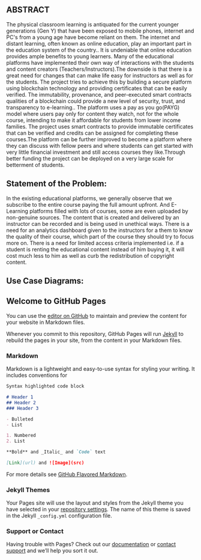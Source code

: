 ## ABSTRACT
The physical classroom learning is antiquated for the current younger generations (Gen Y) that have been exposed to mobile phones, internet and PC's from a young age have become reliant on them. The internet and distant learning, often known as online education, play an important part in the education system of the country.. It is undeniable that online education provides ample benefits to young learners. 
Many of the educational platforms have implemented their own way of interactions with the students and content creators (Teachers/Instructors).The downside is that there is a great need for changes that can make life easy for instructors as well as for the students. The project tries to achieve this by building a secure platform using blockchain technology and providing certificates that can be easily verified. The immutability, provenance, and peer-executed smart contracts qualities of a blockchain could provide a new level of security, trust, and transparency to e-learning.. The platform uses a pay as you go(PAYG) model where users pay only for content they watch, not for the whole course, intending to make it affordable for students from lower income families. The project uses smart contracts to provide immutable certificates that can be verified and credits can be assigned for completing these courses.The platform can be further improved to become a platform where they can discuss with fellow peers and where students can get started with very little financial investment and still access courses they like.Through better funding the project can be deployed on a very large scale for betterment of students.

## Statement of the Problem:
In the existing educational platforms, we generally observe that we subscribe to the entire course paying the full amount upfront. And E-Learning platforms filled with lots of courses, some are even uploaded by non-genuine sources. The content that is created and delivered by an instructor can be recorded and is being used in unethical ways. There is a need for an analytics dashboard given to the instructors for a  them to know the quality of their course, which part of the course they should try to focus more on. There is a need for limited access criteria implemented i.e. if a student is renting the educational content instead of him buying it, it will cost much less to him as well as curb the redistribution of copyright content.

## Use Case Diagrams:

















## Welcome to GitHub Pages

You can use the [editor on GitHub](https://github.com/dhanraj6/Elearning-final-year-project/edit/gh-pages/index.md) to maintain and preview the content for your website in Markdown files.

Whenever you commit to this repository, GitHub Pages will run [Jekyll](https://jekyllrb.com/) to rebuild the pages in your site, from the content in your Markdown files.

### Markdown

Markdown is a lightweight and easy-to-use syntax for styling your writing. It includes conventions for

```markdown
Syntax highlighted code block

# Header 1
## Header 2
### Header 3

- Bulleted
- List

1. Numbered
2. List

**Bold** and _Italic_ and `Code` text

[Link](url) and ![Image](src)
```

For more details see [GitHub Flavored Markdown](https://guides.github.com/features/mastering-markdown/).

### Jekyll Themes

Your Pages site will use the layout and styles from the Jekyll theme you have selected in your [repository settings](https://github.com/dhanraj6/Elearning-final-year-project/settings/pages). The name of this theme is saved in the Jekyll `_config.yml` configuration file.

### Support or Contact

Having trouble with Pages? Check out our [documentation](https://docs.github.com/categories/github-pages-basics/) or [contact support](https://support.github.com/contact) and we’ll help you sort it out.
